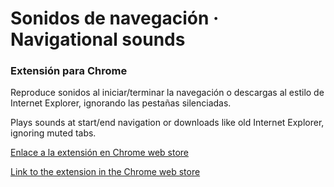 # Sonidos de navegación · Navigational sounds

### Extensión para Chrome

Reproduce sonidos al iniciar/terminar la navegación o descargas al estilo de Internet Explorer, ignorando las pestañas silenciadas.

Plays sounds at start/end navigation or downloads like old Internet Explorer, ignoring muted tabs.

[Enlace a la extensión en Chrome web store](https://chrome.google.com/webstore/detail/sonidos-de-navegaci%C3%B3n/plhoioliblcddpmljieonfdndcmjmkpd)

[Link to the extension in the Chrome web store](https://chrome.google.com/webstore/detail/sonidos-de-navegaci%C3%B3n/plhoioliblcddpmljieonfdndcmjmkpd)
